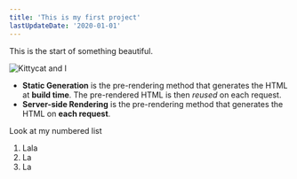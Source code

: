 ```yaml
---
title: 'This is my first project'
lastUpdateDate: '2020-01-01'
---
```


This is the start of something beautiful.

![Kittycat and I](/images/me-and-kittycat.jpg)


- **Static Generation** is the pre-rendering method that generates the HTML at **build time**. The pre-rendered HTML is then _reused_ on each request.
- **Server-side Rendering** is the pre-rendering method that generates the HTML on **each request**.

Look at my numbered list

1. Lala
1. La
1. La